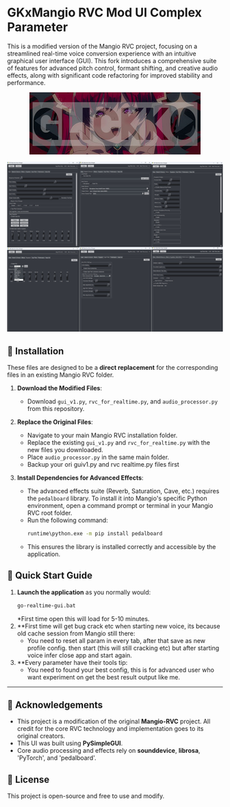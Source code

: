 # GKxMangio RVC Mod UI Complex Parameter

This is a modified version of the Mangio RVC project, focusing on a streamlined real-time voice conversion experience with an intuitive graphical user interface (GUI). This fork introduces a comprehensive suite of features for advanced pitch control, formant shifting, and creative audio effects, along with significant code refactoring for improved stability and performance.

<p align="center">
  <img src="https://raw.githubusercontent.com/glickko/GKxMangio-RVC-Mod-UI/main/ss1.jpg" alt="image">
</p>
<p align="center">
  <img src="https://raw.githubusercontent.com/glickko/GKxMangio-RVC-Mod-UI/main/ss2.jpg" alt="image">
</p>


## 🔧 Installation

These files are designed to be a **direct replacement** for the corresponding files in an existing Mangio RVC folder.

1.  **Download the Modified Files**:
    * Download `gui_v1.py`, `rvc_for_realtime.py`, and `audio_processor.py` from this repository.

2.  **Replace the Original Files**:
    * Navigate to your main Mangio RVC installation folder.
    * Replace the existing `gui_v1.py` and `rvc_for_realtime.py` with the new files you downloaded.
    * Place `audio_processor.py` in the same main folder.
    * Backup your ori guiv1.py and rvc realtime.py files first
    

3.  **Install Dependencies for Advanced Effects**:
    * The advanced effects suite (Reverb, Saturation, Cave, etc.) requires the `pedalboard` library. To install it into Mangio's specific Python environment, open a command prompt or terminal in your Mangio RVC root folder.
    * Run the following command:
        ```bash
        runtime\python.exe -m pip install pedalboard
        ```
    * This ensures the library is installed correctly and accessible by the application.

## 🚀 Quick Start Guide

1.  **Launch the application** as you normally would:
    ```bash
    go-realtime-gui.bat
    ```
    *First time open this will load for 5-10 minutes.
2.  **First time will get bug crack etc when starting new voice, its because old cache session from Mangio still there:
    * You need to reset all param in every tab, after that save as new profile config. then start (this will still cracking etc) but after starting voice infer close app and start           again.
3.  **Every parameter have their tools tip:
    * You need to found your best config, this is for advanced user who want experiment on get the best result output like me.
---

## 🙏 Acknowledgements

* This project is a modification of the original **Mangio-RVC** project. All credit for the core RVC technology and implementation goes to its original creators.
* This UI was built using **PySimpleGUI**.
* Core audio processing and effects rely on **sounddevice**, **librosa**, 'PyTorch', and 'pedalboard'.

## 📄 License

This project is open-source and free to use and modify.



